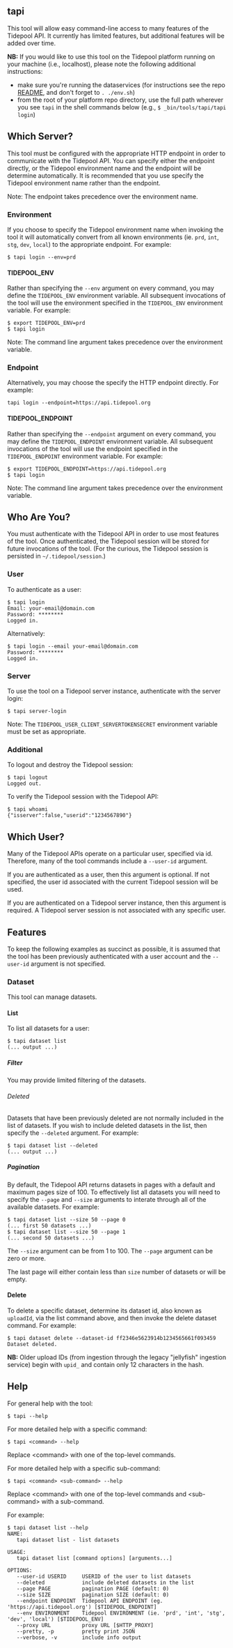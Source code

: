 ## tapi

This tool will allow easy command-line access to many features of the Tidepool API. It currently has limited features, but additional features will be added over time.

**NB:** If you would like to use this tool on the Tidepool platform running on your machine (i.e., localhost), please note the following additional instructions:

- make sure you're running the dataservices (for instructions see the repo [README](../../README.md), and don't forget to `. ./env.sh`)
- from the root of your platform repo directory, use the full path wherever you see `tapi` in the shell commands below (e.g., `$ _bin/tools/tapi/tapi login`)

## Which Server?

This tool must be configured with the appropriate HTTP endpoint in order to communicate with the Tidepool API. You can specify either the endpoint directly, or the Tidepool environment name and the endpoint will be determine automatically. It is recommended that you use specify the Tidepool environment name rather than the endpoint.

Note: The endpoint takes precedence over the environment name.

### Environment

If you choose to specify the Tidepool environment name when invoking the tool it will automatically convert from all known environments (ie. `prd`, `int`, `stg`, `dev`, `local`) to the appropriate endpoint. For example:

```
$ tapi login --env=prd
```

#### TIDEPOOL_ENV

Rather than specifying the `--env` argument on every command, you may define the `TIDEPOOL_ENV` environment variable. All subsequent invocations of the tool will use the environment specified in the `TIDEPOOL_ENV` environment variable. For example:

```
$ export TIDEPOOL_ENV=prd
$ tapi login
```

Note: The command line argument takes precedence over the environment variable.

### Endpoint

Alternatively, you may choose the specify the HTTP endpoint directly. For example:

```
tapi login --endpoint=https://api.tidepool.org
```

#### TIDEPOOL_ENDPOINT

Rather than specifying the `--endpoint` argument on every command, you may define the `TIDEPOOL_ENDPOINT` environment variable. All subsequent invocations of the tool will use the endpoint specified in the `TIDEPOOL_ENDPOINT` environment variable. For example:

```
$ export TIDEPOOL_ENDPOINT=https://api.tidepool.org
$ tapi login
```

Note: The command line argument takes precedence over the environment variable.

## Who Are You?

You must authenticate with the Tidepool API in order to use most features of the tool. Once authenticated, the Tidepool session will be stored for future invocations of the tool. (For the curious, the Tidepool session is persisted in `~/.tidepool/session`.)

### User

To authenticate as a user:

```
$ tapi login
Email: your-email@domain.com
Password: ********
Logged in.
```

Alternatively:

```
$ tapi login --email your-email@domain.com
Password: ********
Logged in.
```

### Server

To use the tool on a Tidepool server instance, authenticate with the server login:

```
$ tapi server-login
```

Note: The `TIDEPOOL_USER_CLIENT_SERVERTOKENSECRET` environment variable must be set as appropriate.

### Additional

To logout and destroy the Tidepool session:

```
$ tapi logout
Logged out.
```

To verify the Tidepool session with the Tidepool API:

```
$ tapi whoami
{"isserver":false,"userid":"1234567890"}
```

## Which User?

Many of the Tidepool APIs operate on a particular user, specified via id. Therefore, many of the tool commands include a `--user-id` argument.

If you are authenticated as a user, then this argument is optional. If not specified, the user id associated with the current Tidepool session will be used.

If you are authenticated on a Tidepool server instance, then this argument is required. A Tidepool server session is not associated with any specific user.

## Features

To keep the following examples as succinct as possible, it is assumed that the tool has been previously authenticated with a user account and the `--user-id` argument is not specified.

### Dataset

This tool can manage datasets.

#### List

To list all datasets for a user:

```
$ tapi dataset list
(... output ...)
```

##### Filter

You may provide limited filtering of the datasets.

###### Deleted

Datasets that have been previously deleted are not normally included in the list of datasets. If you wish to include deleted datasets in the list, then specify the `--deleted` argument. For example:

```
$ tapi dataset list --deleted
(... output ...)
```

##### Pagination

By default, the Tidepool API returns datasets in pages with a default and maximum pages size of 100. To effectively list all datasets you will need to specify the `--page` and `--size` arguments to interate through all of the available datasets.  For example:

```
$ tapi dataset list --size 50 --page 0
(... first 50 datasets ...)
$ tapi dataset list --size 50 --page 1
(... second 50 datasets ...)
```

The `--size` argument can be from 1 to 100. The `--page` argument can be zero or more.

The last page will either contain less than `size` number of datasets or will be empty.

#### Delete

To delete a specific dataset, determine its dataset id, also known as `uploadId`, via the list command above, and then invoke the delete dataset command. For example:

```
$ tapi dataset delete --dataset-id ff2346e5623914b1234565661f093459
Dataset deleted.
```

**NB:** Older upload IDs (from ingestion through the legacy "jellyfish" ingestion service) begin with `upid_` and contain only 12 characters in the hash.

## Help

For general help with the tool:

```
$ tapi --help
```

For more detailed help with a specific command:

```
$ tapi <command> --help
```

Replace \<command\> with one of the top-level commands.

For more detailed help with a specific sub-command:

```
$ tapi <command> <sub-command> --help
```

Replace \<command\> with one of the top-level commands and \<sub-command\> with a sub-command.

For example:

```
$ tapi dataset list --help
NAME:
   tapi dataset list - list datasets

USAGE:
   tapi dataset list [command options] [arguments...]

OPTIONS:
   --user-id USERID     USERID of the user to list datasets
   --deleted            include deleted datasets in the list
   --page PAGE          pagination PAGE (default: 0)
   --size SIZE          pagination SIZE (default: 0)
   --endpoint ENDPOINT  Tidepool API ENDPOINT (eg. 'https://api.tidepool.org') [$TIDEPOOL_ENDPOINT]
   --env ENVIRONMENT    Tidepool ENVIRONMENT (ie. 'prd', 'int', 'stg', 'dev', 'local') [$TIDEPOOL_ENV]
   --proxy URL          proxy URL [$HTTP_PROXY]
   --pretty, -p         pretty print JSON
   --verbose, -v        include info output
```
